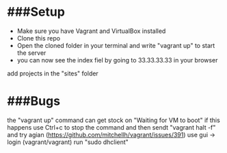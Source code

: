 ###Setup
===
* Make sure you have Vagrant and VirtualBox installed
* Clone this repo
* Open the cloned folder in your terminal and write "vagrant up" to start the server 
* you can now see the index fiel by going to 33.33.33.33 in your browser

add projects in the "sites" folder


###Bugs
===
the "vagrant up" command can get stock on "Waiting for VM to boot" if this happens use Ctrl+c to stop the command and then sendt "vagrant halt -f" and try agian (https://github.com/mitchellh/vagrant/issues/391)
use gui -> login (vagrant/vagrant) run "sudo dhclient"